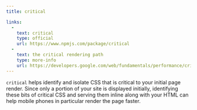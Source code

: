```yaml
---
title: critical

links:
  -
    text: critical
    type: official
    url: https://www.npmjs.com/package/critical
  -
    text: the critical rendering path
    type: more-info
    url: https://developers.google.com/web/fundamentals/performance/critical-rendering-path/?hl=en
---
```


`critical` helps identify and isolate CSS that is critical to your initial page render. Since only a portion of your site is displayed initially, identifying these bits of critical CSS and serving them inline along with your HTML can help mobile phones in particular render the page faster.

